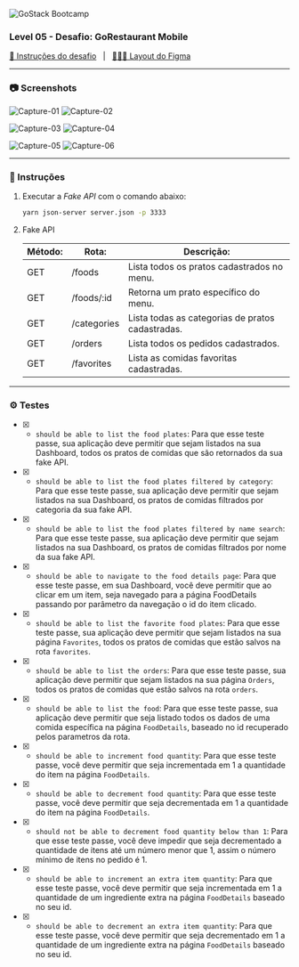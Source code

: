 ![GoStack Bootcamp][logo]

### Level 05 - Desafio: GoRestaurant Mobile

[📑 Instruções do desafio][challenge]
&nbsp; | &nbsp;
[👨🏻‍🎨 Layout do Figma][layout]

---

### 📷 Screenshots

![Capture-01](docs/capture-01.png)
![Capture-02](docs/capture-02.png)

![Capture-03](docs/capture-03.png)
![Capture-04](docs/capture-04.png)

![Capture-05](docs/capture-05.png)
![Capture-06](docs/capture-06.png)

---

### 📝 Instruções

1. Executar a *Fake API* com o comando abaixo:

    ```bash
    yarn json-server server.json -p 3333
    ```

2. Fake API

    | Método: | Rota: | Descrição: |
    |---------|-------|------------|
    | GET | /foods | Lista todos os pratos cadastrados no menu. |
    | GET | /foods/:id | Retorna um prato específico do menu. |
    | GET | /categories | Lista todas as categorias de pratos cadastradas. |
    | GET | /orders | Lista todos os pedidos cadastrados. |
    | GET | /favorites | Lista as comidas favoritas cadastradas. |

---

### ⚙ Testes

- [x] - `should be able to list the food plates`: Para que esse teste passe, sua aplicação deve permitir que sejam listados na sua Dashboard, todos os pratos de comidas que são retornados da sua fake API.

- [x] - `should be able to list the food plates filtered by category`: Para que esse teste passe, sua aplicação deve permitir que sejam listados na sua Dashboard, os pratos de comidas filtrados por categoria da sua fake API.

- [x] - `should be able to list the food plates filtered by name search`: Para que esse teste passe, sua aplicação deve permitir que sejam listados na sua Dashboard, os pratos de comidas filtrados por nome da sua fake API.

- [x] - `should be able to navigate to the food details page`: Para que esse teste passe, em sua Dashboard, você deve permitir que ao clicar em um item, seja navegado para a página FoodDetails passando por parâmetro da navegação o id do item clicado.

- [x] - `should be able to list the favorite food plates`: Para que esse teste passe, sua aplicação deve permitir que sejam listados na sua página `Favorites`, todos os pratos de comidas que estão salvos na rota `favorites`.

- [x] - `should be able to list the orders`: Para que esse teste passe, sua aplicação deve permitir que sejam listados na sua página `Orders`, todos os pratos de comidas que estão salvos na rota `orders`.

- [x] - `should be able to list the food`: Para que esse teste passe, sua aplicação deve permitir que seja listado todos os dados de uma comida específica na página `FoodDetails`, baseado no id recuperado pelos parametros da rota.

- [x] - `should be able to increment food quantity`: Para que esse teste passe, você deve permitir que seja incrementada em 1 a quantidade do item na página `FoodDetails`.

- [x] - `should be able to decrement food quantity`: Para que esse teste passe, você deve permitir que seja decrementada em 1 a quantidade do item na página `FoodDetails`.

- [x] - `should not be able to decrement food quantity below than 1`: Para que esse teste passe, você deve impedir que seja decrementado a quantidade de itens até um número menor que 1, assim o número mínimo de itens no pedido é 1.

- [x] - `should be able to increment an extra item quantity`: Para que esse teste passe, você deve permitir que seja incrementada em 1 a quantidade de um ingrediente extra na página `FoodDetails` baseado no seu id.

- [x] - `should be able to decrement an extra item quantity`: Para que esse teste passe, você deve permitir que seja decrementado em 1 a quantidade de um ingrediente extra na página `FoodDetails` baseado no seu id.

[logo]: https://github.com/leonardosposina/gostack13-lv01-d01/blob/master/docs/gostack-bootcamp.png?raw=true
[challenge]: https://github.com/rocketseat-education/bootcamp-gostack-desafios/tree/master/desafio-react-native-delivery
[layout]: https://www.figma.com/file/cHzfYrUBgdzp1XrRuUpggk/GoRestaurant-Mobile?node-id=1603%3A448
